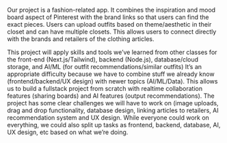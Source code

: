 Our project is a fashion-related app. 
It combines the inspiration and mood board aspect of Pinterest with the brand links so that users can find the exact pieces. 
Users can upload outfits based on theme/aesthetic in their closet and can have multiple closets. 
This allows users to connect directly with the brands and retailers of the clothing articles. 

This project will apply skills and tools we’ve learned from other classes for the front-end (Next.js/Tailwind), backend (Node.js), database/cloud storage, and AI/ML (for outfit recommendations/similar outfits)
It’s an appropriate difficulty because we have to combine stuff we already know (frontend/backend/UX design) with newer topics (AI/ML/Data). 
This allows us to build a fullstack project from scratch with realtime collaboration features (sharing boards) and AI features (output recommendations). 
The project has some clear challenges we will have to work on (image uploads, drag and drop functionality, database design, linking articles to retailers, AI recommendation system and UX design.
While everyone could work on everything, we could also split up tasks as frontend, backend, database, AI, UX design, etc based on what we’re doing. 
